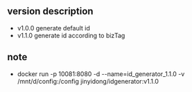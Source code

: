 ## version description
* v1.0.0 generate default id
* v1.1.0 generate id according to bizTag

## note
* docker run -p 10081:8080 -d --name=id_generator_1.1.0 -v /mnt/d/config:/config jinyidong/idgenerator:v1.1.0